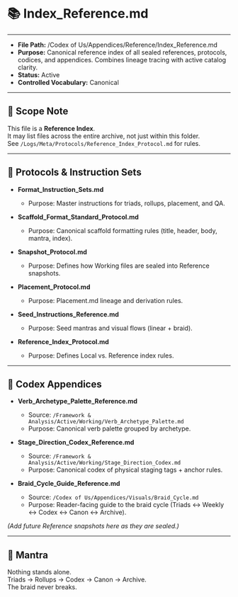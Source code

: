 # 📚 Index_Reference.md  

---  
- **File Path:** /Codex of Us/Appendices/Reference/Index_Reference.md  
- **Purpose:** Canonical reference index of all sealed references, protocols, codices, and appendices. Combines lineage tracing with active catalog clarity.  
- **Status:** Active  
- **Controlled Vocabulary:** Canonical  
---  

## 📌 Scope Note  

This file is a **Reference Index**.  
It may list files across the entire archive, not just within this folder.  
See `/Logs/Meta/Protocols/Reference_Index_Protocol.md` for rules.  

---  

## 📑 Protocols & Instruction Sets  

- **Format_Instruction_Sets.md**  
  - Purpose: Master instructions for triads, rollups, placement, and QA.  

- **Scaffold_Format_Standard_Protocol.md**  
  - Purpose: Canonical scaffold formatting rules (title, header, body, mantra, index).  

- **Snapshot_Protocol.md**  
  - Purpose: Defines how Working files are sealed into Reference snapshots.  

- **Placement_Protocol.md**  
  - Purpose: Placement.md lineage and derivation rules.  

- **Seed_Instructions_Reference.md**  
  - Purpose: Seed mantras and visual flows (linear + braid).  

- **Reference_Index_Protocol.md**  
  - Purpose: Defines Local vs. Reference index rules.  

---  

## 📑 Codex Appendices  

- **Verb_Archetype_Palette_Reference.md**  
  - Source: `/Framework & Analysis/Active/Working/Verb_Archetype_Palette.md`  
  - Purpose: Canonical verb palette grouped by archetype.  

- **Stage_Direction_Codex_Reference.md**  
  - Source: `/Framework & Analysis/Active/Working/Stage_Direction_Codex.md`  
  - Purpose: Canonical codex of physical staging tags + anchor rules.  

- **Braid_Cycle_Guide_Reference.md**  
  - Source: `/Codex of Us/Appendices/Visuals/Braid_Cycle.md`  
  - Purpose: Reader-facing guide to the braid cycle (Triads ↔ Weekly ↔ Codex ↔ Canon ↔ Archive).  

*(Add future Reference snapshots here as they are sealed.)*  

---  

## 🌌 Mantra  

Nothing stands alone.  
Triads → Rollups → Codex → Canon → Archive.  
The braid never breaks.  
